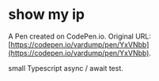 # show my ip

A Pen created on CodePen.io. Original URL: [https://codepen.io/vardump/pen/YxVNbb](https://codepen.io/vardump/pen/YxVNbb).

small Typescript async / await test. 